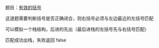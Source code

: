 题目：[有效的括号](./https://leetcode-cn.com/problems/valid-parentheses)

这道题需要判断括号是否正确闭合，则右括号必须与左边最近的左括号匹配

可以模拟一个栈结构，后进的先出（最后进栈的左括号先与右括号匹配）

匹配成功出栈，失败返回 false